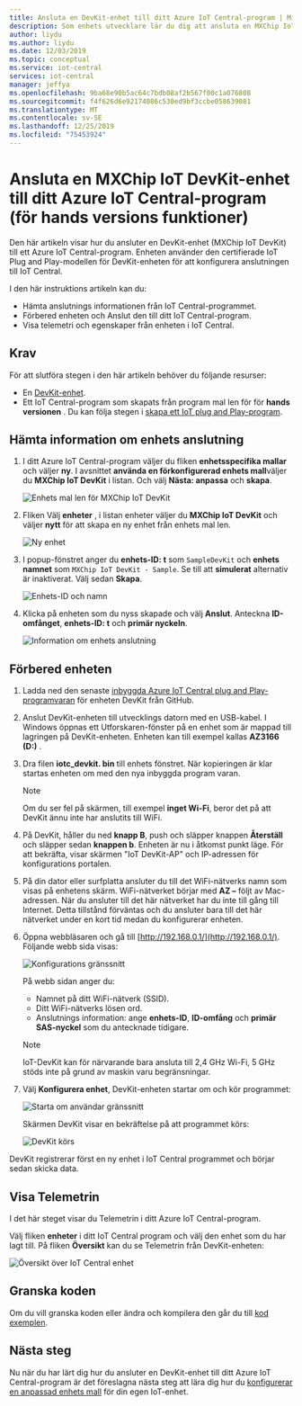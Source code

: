 ```yaml
---
title: Ansluta en DevKit-enhet till ditt Azure IoT Central-program | Microsoft Docs
description: Som enhets utvecklare lär du dig att ansluta en MXChip IoT DevKit-enhet till ditt Azure IoT Central-program med IoT Plug and Play.
author: liydu
ms.author: liydu
ms.date: 12/03/2019
ms.topic: conceptual
ms.service: iot-central
services: iot-central
manager: jeffya
ms.openlocfilehash: 9ba68e90b5ac64c7bdb08af2b567f00c1a076808
ms.sourcegitcommit: f4f626d6e92174086c530ed9bf3ccbe058639081
ms.translationtype: MT
ms.contentlocale: sv-SE
ms.lasthandoff: 12/25/2019
ms.locfileid: "75453924"
---
```

# <a name="connect-an-mxchip-iot-devkit-device-to-your-azure-iot-central-application-preview-features"></a>Ansluta en MXChip IoT DevKit-enhet till ditt Azure IoT Central-program (för hands versions funktioner)

Den här artikeln visar hur du ansluter en DevKit-enhet (MXChip IoT DevKit) till ett Azure IoT Central-program. Enheten använder den certifierade IoT Plug and Play-modellen för DevKit-enheten för att konfigurera anslutningen till IoT Central.

I den här instruktions artikeln kan du:

- Hämta anslutnings informationen från IoT Central-programmet.
- Förbered enheten och Anslut den till ditt IoT Central-program.
- Visa telemetri och egenskaper från enheten i IoT Central.

## <a name="prerequisites"></a>Krav

För att slutföra stegen i den här artikeln behöver du följande resurser:

- En [DevKit-enhet](https://aka.ms/iot-devkit-purchase).
- Ett IoT Central-program som skapats från program mal len för för **hands versionen** . Du kan följa stegen i [skapa ett IoT plug and Play-program](./quick-deploy-iot-central.md).

## <a name="get-device-connection-details"></a>Hämta information om enhets anslutning

1. I ditt Azure IoT Central-program väljer du fliken **enhetsspecifika mallar** och väljer **ny**. I avsnittet **använda en förkonfigurerad enhets mall**väljer du **MXChip IoT DevKit** i listan. Och välj **Nästa: anpassa** och **skapa**.

    ![Enhets mal len för MXChip IoT DevKit](media/howto-connect-devkit/device-template.png)

1. Fliken Välj **enheter** , i listan enheter väljer du **MXChip IoT DevKit** och väljer **nytt** för att skapa en ny enhet från enhets mal len.

    ![Ny enhet](media/howto-connect-devkit/new-device.png)

1. I popup-fönstret anger du **enhets-ID: t** som `SampleDevKit` och **enhets namnet** som `MXChip IoT DevKit - Sample`. Se till att **simulerat** alternativ är inaktiverat. Välj sedan **Skapa**.

    ![Enhets-ID och namn](media/howto-connect-devkit/device-id-name.png)

1. Klicka på enheten som du nyss skapade och välj **Anslut**. Anteckna **ID-omfånget**, **enhets-ID: t** och **primär nyckeln**.

    ![Information om enhets anslutning](media/howto-connect-devkit/device-connection-info.png)

## <a name="prepare-the-device"></a>Förbered enheten

1. Ladda ned den senaste [inbyggda Azure IoT Central plug and Play-programvaran](https://github.com/Azure-Samples/mxchip-iot-devkit-pnp/raw/master/bin/iotc_devkit.bin) för enheten DevKit från GitHub.

1. Anslut DevKit-enheten till utvecklings datorn med en USB-kabel. I Windows öppnas ett Utforskaren-fönster på en enhet som är mappad till lagringen på DevKit-enheten. Enheten kan till exempel kallas **AZ3166 (D:)** .

1. Dra filen **iotc_devkit. bin** till enhets fönstret. När kopieringen är klar startas enheten om med den nya inbyggda program varan.

    > [!NOTE]
    > Om du ser fel på skärmen, till exempel **inget Wi-Fi**, beror det på att DevKit ännu inte har anslutits till WiFi.

1. På DevKit, håller du ned **knapp B**, push och släpper knappen **Återställ** och släpper sedan **knappen b**. Enheten är nu i åtkomst punkt läge. För att bekräfta, visar skärmen "IoT DevKit-AP" och IP-adressen för konfigurations portalen.

1. På din dator eller surfplatta ansluter du till det WiFi-nätverks namn som visas på enhetens skärm. WiFi-nätverket börjar med **AZ –** följt av Mac-adressen. När du ansluter till det här nätverket har du inte till gång till Internet. Detta tillstånd förväntas och du ansluter bara till det här nätverket under en kort tid medan du konfigurerar enheten.

1. Öppna webbläsaren och gå till [http://192.168.0.1/](http://192.168.0.1/). Följande webb sida visas:

    ![Konfigurations gränssnitt](media/howto-connect-devkit/config-ui.png)

    På webb sidan anger du:

    - Namnet på ditt WiFi-nätverk (SSID).
    - Ditt WiFi-nätverks lösen ord.
    - Anslutnings information: ange **enhets-ID**, **ID-omfång** och **primär SAS-nyckel** som du antecknade tidigare.

    > [!NOTE]
    > IoT-DevKit kan för närvarande bara ansluta till 2,4 GHz Wi-Fi, 5 GHz stöds inte på grund av maskin varu begränsningar.

1. Välj **Konfigurera enhet**, DevKit-enheten startar om och kör programmet:

    ![Starta om användar gränssnitt](media/howto-connect-devkit/reboot-ui.png)

    Skärmen DevKit visar en bekräftelse på att programmet körs:

    ![DevKit körs](media/howto-connect-devkit/devkit-running.png)

DevKit registrerar först en ny enhet i IoT Central programmet och börjar sedan skicka data.

## <a name="view-the-telemetry"></a>Visa Telemetrin

I det här steget visar du Telemetrin i ditt Azure IoT Central-program.

Välj fliken **enheter** i ditt IoT Central program och välj den enhet som du har lagt till. På fliken **Översikt** kan du se Telemetrin från DevKit-enheten:

![Översikt över IoT Central enhet](media/howto-connect-devkit/mxchip-overview-page.png)

## <a name="review-the-code"></a>Granska koden

Om du vill granska koden eller ändra och kompilera den går du till [kod exemplen](https://docs.microsoft.com/samples/azure-samples/mxchip-iot-devkit-pnp/sample/).

## <a name="next-steps"></a>Nästa steg

Nu när du har lärt dig hur du ansluter en DevKit-enhet till ditt Azure IoT Central-program är det föreslagna nästa steg att lära dig hur du [konfigurerar en anpassad enhets mall](./howto-set-up-template.md) för din egen IoT-enhet.
